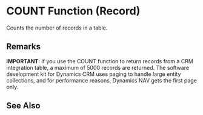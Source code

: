 <properties
                pageTitle="COUNT Function (Record) | Dynamics NAV"
                description="Describes the COUNT function that returns the number of records in a table."
                services=""
                documentationCenter=""
                authors="edupont04"/>
<tags
    ms.prod="dynamics-nav-2017"
    ms.topic="article"
    ms.devlang="na"
    ms.tgt_pltfrm="na"
    ms.workload="na"
    ms.date="07/13/2016"
    ms.author="edupont04" />

# COUNT Function (Record)
Counts the number of records in a table.
<!-- This topic represents changes to the topic for COUNT that is pending migration from CAPS -->
## Remarks
<!-- Change 1: SE bug 171777 for the CRM SDK returning a maximum of 5000 records -->
**IMPORTANT**:  If you use the COUNT function to return records from a CRM integration table, a maximum of 5000 records are returned. The software development kit for Dynamics CRM uses paging to handle large entity collections, and for performance reasons, Dynamics NAV gets the first page only.  

## See Also  
